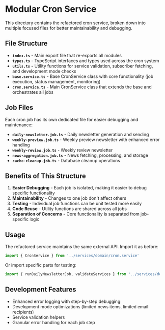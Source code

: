 # Modular Cron Service

This directory contains the refactored cron service, broken down into multiple focused files for better maintainability and debugging.

## File Structure

- **`index.ts`** - Main export file that re-exports all modules
- **`types.ts`** - TypeScript interfaces and types used across the cron system
- **`utils.ts`** - Utility functions for service validation, subscriber fetching, and development mode checks
- **`base.service.ts`** - Base CronService class with core functionality (job execution, status management, monitoring)
- **`cron.service.ts`** - Main CronService class that extends the base and orchestrates all jobs

## Job Files

Each cron job has its own dedicated file for easier debugging and maintenance:

- **`daily-newsletter.job.ts`** - Daily newsletter generation and sending
- **`weekly-preview.job.ts`** - Weekly preview newsletter with enhanced error handling
- **`weekly-review.job.ts`** - Weekly review newsletter
- **`news-aggregation.job.ts`** - News fetching, processing, and storage
- **`cache-cleanup.job.ts`** - Database cleanup operations

## Benefits of This Structure

1. **Easier Debugging** - Each job is isolated, making it easier to debug specific functionality
2. **Maintainability** - Changes to one job don't affect others
3. **Testing** - Individual job functions can be unit tested more easily
4. **Code Reuse** - Utility functions are shared across all jobs
5. **Separation of Concerns** - Core functionality is separated from job-specific logic

## Usage

The refactored service maintains the same external API. Import it as before:

```typescript
import { CronService } from '../services/domain/cron.service'
```

Or import specific parts for testing:

```typescript
import { runDailyNewsletterJob, validateServices } from '../services/domain/cron'
```

## Development Features

- Enhanced error logging with step-by-step debugging
- Development mode optimizations (limited news items, limited email recipients)
- Service validation helpers
- Granular error handling for each job step
